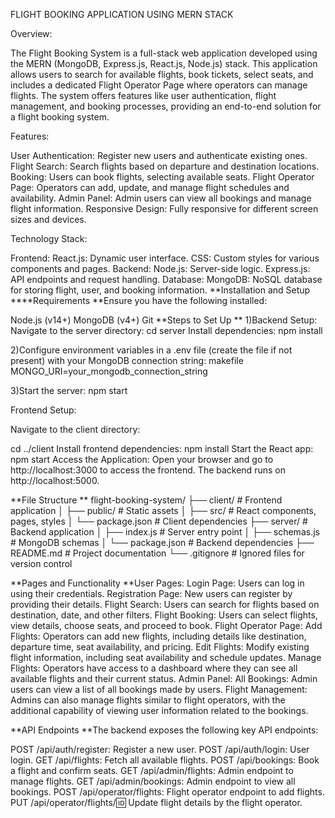 FLIGHT BOOKING APPLICATION USING MERN STACK

Overview:

The Flight Booking System is a full-stack web application developed using the MERN (MongoDB, Express.js, React.js, Node.js) stack. This application allows users to search for available flights, book tickets, select seats, and includes a dedicated Flight Operator Page where operators can manage flights. The system offers features like user authentication, flight management, and booking processes, providing an end-to-end solution for a flight booking system.

Features:

User Authentication: Register new users and authenticate existing ones.
Flight Search: Search flights based on departure and destination locations.
Booking: Users can book flights, selecting available seats.
Flight Operator Page: Operators can add, update, and manage flight schedules and availability.
Admin Panel: Admin users can view all bookings and manage flight information.
Responsive Design: Fully responsive for different screen sizes and devices.

Technology Stack:

Frontend:
React.js: Dynamic user interface.
CSS: Custom styles for various components and pages.
Backend:
Node.js: Server-side logic.
Express.js: API endpoints and request handling.
Database:
MongoDB: NoSQL database for storing flight, user, and booking information.
**Installation and Setup
****Requirements
**Ensure you have the following installed:

Node.js (v14+)
MongoDB (v4+)
Git
**Steps to Set Up
**
1)Backend Setup:
Navigate to the server directory:
cd server
Install dependencies:
npm install

2)Configure environment variables in a .env file (create the file if not present) with your MongoDB connection string:
makefile
MONGO_URI=your_mongodb_connection_string

3)Start the server:
npm start

Frontend Setup:

Navigate to the client directory:

cd ../client
Install frontend dependencies:
npm install
Start the React app:
npm start
Access the Application:
Open your browser and go to http://localhost:3000 to access the frontend.
The backend runs on http://localhost:5000.

**File Structure
**
flight-booking-system/
├── client/                # Frontend application
│   ├── public/            # Static assets
│   ├── src/               # React components, pages, styles
│   └── package.json       # Client dependencies
├── server/                # Backend application
│   ├── index.js           # Server entry point
│   ├── schemas.js         # MongoDB schemas
│   └── package.json       # Backend dependencies
├── README.md              # Project documentation
└── .gitignore             # Ignored files for version control

**Pages and Functionality
**User Pages:
Login Page: Users can log in using their credentials.
Registration Page: New users can register by providing their details.
Flight Search: Users can search for flights based on destination, date, and other filters.
Flight Booking: Users can select flights, view details, choose seats, and proceed to book.
Flight Operator Page:
Add Flights: Operators can add new flights, including details like destination, departure time, seat availability, and pricing.
Edit Flights: Modify existing flight information, including seat availability and schedule updates.
Manage Flights: Operators have access to a dashboard where they can see all available flights and their current status.
Admin Panel:
All Bookings: Admin users can view a list of all bookings made by users.
Flight Management: Admins can also manage flights similar to flight operators, with the additional capability of viewing user information related to the bookings.

**API Endpoints
**The backend exposes the following key API endpoints:

POST /api/auth/register: Register a new user.
POST /api/auth/login: User login.
GET /api/flights: Fetch all available flights.
POST /api/bookings: Book a flight and confirm seats.
GET /api/admin/flights: Admin endpoint to manage flights.
GET /api/admin/bookings: Admin endpoint to view all bookings.
POST /api/operator/flights: Flight operator endpoint to add flights.
PUT /api/operator/flights/:id: Update flight details by the flight operator.
